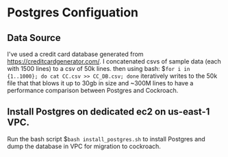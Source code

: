 #  Postgres Configuation

## Data Source 
I've used a credit card database generated from <https://creditcardgenerator.com/>. I concatenated csvs of sample data (each with 1500 lines)
to a csv of 50k lines. then using bash: $`for i in {1..1000}; do cat CC.csv >> CC_DB.csv; done` iteratively writes to the 50k file that that blows it up to 30gb in size and ~300M lines to have a performance comparison between Postgres and Cockroach. 

## Install Postgres on dedicated ec2 on us-east-1 VPC. 
Run the bash script $`bash install_postgres.sh` to install Postgres and dump the database in VPC for migration to cockroach. 